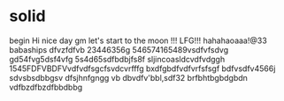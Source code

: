 # solid
begin
Hi
nice day
gm
let's start
to the moon !!!
LFG!!!
hahahaoaaa!@33
babaships
dfvzfdfvb
23446356g
546574165489vsdfvfsdvg
gd54fvg5dsf4vfg
5s4d65sdfbdbjfs8f
sljincoasldcvdfvdggh
1545FDFVBDFVvdfvdfsgcfsvdcvrfffg
bxdfgbdfvdfvrfsfsgf
bdfvsdfv4566j
sdvsbsdbbgsv dfsjhnfgngg
vb dbvdfv'bbl,sdf32
brfbhtbgbdgbdn
vdfbzdfbzdfbbdbbg
